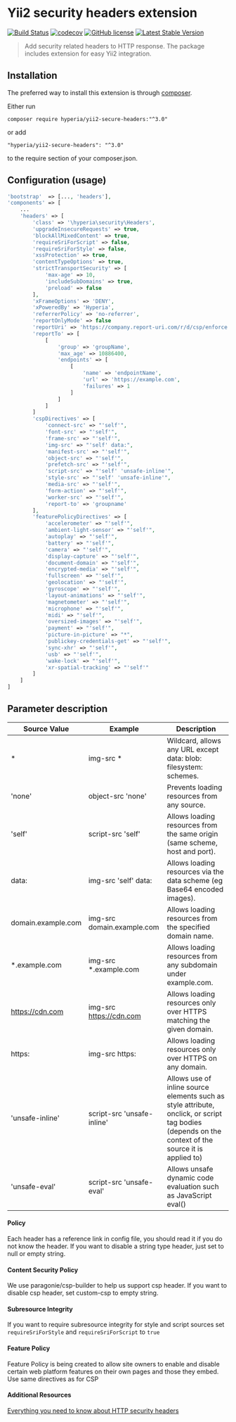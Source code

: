 # Yii2 security headers extension

[![Build Status](https://travis-ci.org/hyperia-sk/yii2-secure-headers.svg?branch=master)](https://travis-ci.org/hyperia-sk/yii2-secure-headers) 
[![codecov](https://codecov.io/gh/hyperia-sk/yii2-secure-headers/branch/master/graph/badge.svg)](https://codecov.io/gh/hyperia-sk/yii2-secure-headers)
[![GitHub license](https://img.shields.io/badge/license-MIT-blue.svg)](https://raw.githubusercontent.com/hyperia-sk/yii2-secure-headers/master/LICENSE) 
[![Latest Stable Version](https://poser.pugx.org/hyperia/yii2-secure-headers/v/stable)](https://packagist.org/packages/hyperia/yii2-secure-headers)

> Add security related headers to HTTP response. The package includes extension for easy Yii2 integration.

## Installation

The preferred way to install this extension is through [composer](http://getcomposer.org/download/).

Either run

```shell
composer require hyperia/yii2-secure-headers:"^3.0"
```

or add

```
"hyperia/yii2-secure-headers": "^3.0"
```

to the require section of your composer.json.

## Configuration (usage)

```php
'bootstrap'  => [..., 'headers'],
'components' => [
    ...
    'headers' => [
        'class' => '\hyperia\security\Headers',
        'upgradeInsecureRequests' => true,
        'blockAllMixedContent' => true,
        'requireSriForScript' => false,
        'requireSriForStyle' => false,
        'xssProtection' => true,
        'contentTypeOptions' => true,
        'strictTransportSecurity' => [
            'max-age' => 10,
            'includeSubDomains' => true,
            'preload' => false
        ],
        'xFrameOptions' => 'DENY',
        'xPoweredBy' => 'Hyperia',
        'referrerPolicy' => 'no-referrer',
        'reportOnlyMode' => false
        'reportUri' => 'https://company.report-uri.com/r/d/csp/enforce',
        'reportTo' => [
            [
                'group' => 'groupName',
                'max_age' => 10886400,
                'endpoints' => [
                    [
                        'name' => 'endpointName',
                        'url' => 'https://example.com',
                        'failures' => 1
                    ]
                ]
            ]
        ]
        'cspDirectives' => [
            'connect-src' => "'self'",
            'font-src' => "'self'",
            'frame-src' => "'self'",
            'img-src' => "'self' data:",
            'manifest-src' => "'self'",
            'object-src' => "'self'",
            'prefetch-src' => "'self'",
            'script-src' => "'self' 'unsafe-inline'",
            'style-src' => "'self' 'unsafe-inline'",
            'media-src' => "'self'",
            'form-action' => "'self'",
            'worker-src' => "'self'",
            'report-to' => 'groupname'
        ],
        'featurePolicyDirectives' => [
            'accelerometer' => "'self'",
            'ambient-light-sensor' => "'self'",
            'autoplay' => "'self'",
            'battery' => "'self'",
            'camera' => "'self'",
            'display-capture' => "'self'",
            'document-domain' => "'self'",
            'encrypted-media' => "'self'",
            'fullscreen' => "'self'",
            'geolocation' => "'self'",
            'gyroscope' => "'self'",
            'layout-animations' => "'self'",
            'magnetometer' => "'self'",
            'microphone' => "'self'",
            'midi' => "'self'",
            'oversized-images' => "'self'",
            'payment' => "'self'",
            'picture-in-picture' => "*",
            'publickey-credentials-get' => "'self'",
            'sync-xhr' => "'self'",
            'usb' => "'self'",
            'wake-lock' => "'self'",
            'xr-spatial-tracking' => "'self'"
        ]
    ]
]
```

## Parameter description

| Source Value       | Example                    | Description                                                                                                                                         |
|--------------------|----------------------------|-----------------------------------------------------------------------------------------------------------------------------------------------------|
| *                  | img-src *                  | Wildcard, allows any URL except data: blob: filesystem: schemes.                                                                                    |
| 'none'             | object-src 'none'          | Prevents loading resources from any source.                                                                                                         |
| 'self'             | script-src 'self'          | Allows loading resources from the same origin (same scheme, host and port).                                                                         |
| data:              | img-src 'self' data:       | Allows loading resources via the data scheme (eg Base64 encoded images).                                                                            |
| domain.example.com | img-src domain.example.com | Allows loading resources from the specified domain name.                                                                                            |
| *.example.com      | img-src *.example.com      | Allows loading resources from any subdomain under example.com.                                                                                      |
| https://cdn.com    | img-src https://cdn.com    | Allows loading resources only over HTTPS matching the given domain.                                                                                 |
| https:             | img-src https:             | Allows loading resources only over HTTPS on any domain.                                                                                             |
| 'unsafe-inline'    | script-src 'unsafe-inline' | Allows use of inline source elements such as style attribute, onclick, or script tag bodies (depends on the context of the source it is applied to) |
| 'unsafe-eval'      | script-src 'unsafe-eval'   | Allows unsafe dynamic code evaluation such as JavaScript eval()                                                                                     |

#### Policy

Each header has a reference link in config file, you should read it if you do not know the header. 
If you want to disable a string type header, just set to null or empty string.

#### Content Security Policy

We use paragonie/csp-builder to help us support csp header. 
If you want to disable csp header, set custom-csp to empty string.

#### Subresource Integrity

If you want to require subresource integrity for style and script sources set `requireSriForStyle` and `requireSriForScript` to `true`

#### Feature Policy
Feature Policy is being created to allow site owners to enable and disable certain web platform features on their own pages and those they embed. Use same directives as for CSP

#### Additional Resources

[Everything you need to know about HTTP security headers](https://blog.appcanary.com/2017/http-security-headers.html)

